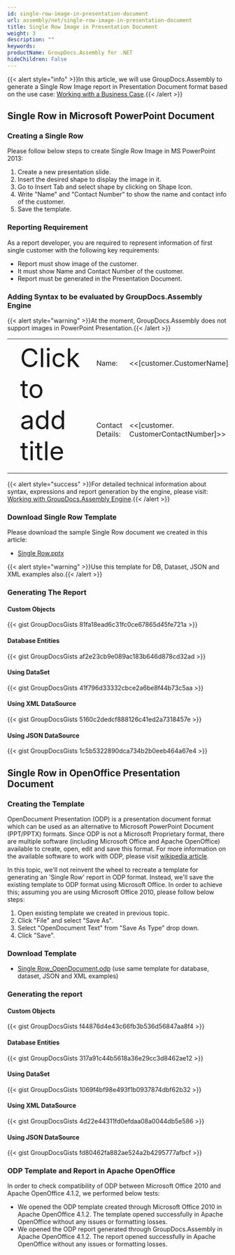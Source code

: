 ```yaml
---
id: single-row-image-in-presentation-document
url: assembly/net/single-row-image-in-presentation-document
title: Single Row Image in Presentation Document
weight: 3
description: ""
keywords: 
productName: GroupDocs.Assembly for .NET
hideChildren: False
---
```

{{< alert style="info" >}}In this article, we will use GroupDocs.Assembly to generate a Single Row Image report in Presentation Document format based on the use case: [Working with a Business Case](https://docs.groupdocs.com/assembly/net/working-with-a-business-case/).{{< /alert >}}

## Single Row in Microsoft PowerPoint Document

### Creating a Single Row

Please follow below steps to create Single Row Image in MS PowerPoint 2013:

1.  Create a new presentation slide.
2.  Insert the desired shape to display the image in it.
3.  Go to Insert Tab and select shape by clicking on Shape Icon.
4.  Write "Name" and "Contact Number" to show the name and contact info of the customer.
5.  Save the template.

### Reporting Requirement

As a report developer, you are required to represent information of first single customer with the following key requirements:

*   Report must show image of the customer.
*   It must show Name and Contact Number of the customer.
*   Report must be generated in the Presentation Document.

### Adding Syntax to be evaluated by GroupDocs.Assembly Engine

{{< alert style="warning" >}}At the moment, GroupDocs.Assembly does not support images in PowerPoint Presentation.{{< /alert >}}

<table class="iksweb">
	<tbody>
		<tr>
			<td rowspan="2" style="font-size: 44pt">Click to<br> add title</td>
			<td>Name:</td>
			<td><<[customer.CustomerName]>></td>
		</tr>
		<tr>
			<td>Contact Details:</td>
			<td><<[customer. CustomerContactNumber]>></td>
		</tr>
	</tbody>
</table>

{{< alert style="success" >}}For detailed technical information about syntax, expressions and report generation by the engine, please visit: [Working with GroupDocs.Assembly Engine](https://docs.groupdocs.com/assembly/net/working-with-groupdocs-assembly-engine/).{{< /alert >}}

### Download Single Row Template

Please download the sample Single Row document we created in this article:

*   [Single Row.pptx](https://github.com/groupdocsassembly/GroupDocs_Assembly_NET/blob/master/Examples/Data/Source/Presentation%20Templates/Single%20Row.pptx?raw=true)

{{< alert style="warning" >}}Use this template for DB, Dataset, JSON and XML examples also.{{< /alert >}}

### Generating The Report

#### Custom Objects

{{< gist GroupDocsGists 81fa18ead6c31fc0ce67865d45fe721a >}}

#### Database Entities

{{< gist GroupDocsGists af2e23cb9e089ac183b646d878cd32ad >}}

#### Using DataSet

{{< gist GroupDocsGists 41f796d33332cbce2a6be8f44b73c5aa >}}

#### Using XML DataSource

{{< gist GroupDocsGists 5160c2dedcf888126c41ed2a7318457e >}}

#### Using JSON DataSource

{{< gist GroupDocsGists 1c5b5322890dca734b2b0eeb464a67e4 >}}

## Single Row in OpenOffice Presentation Document

### Creating the Template

OpenDocument Presentation (ODP) is a presentation document format which can be used as an alternative to Microsoft PowerPoint Document (PPT/PPTX) formats. Since ODP is not a Microsoft Proprietary format, there are multiple software (including Microsoft Office and Apache OpenOffice) available to create, open, edit and save this format. For more information on the available software to work with ODP, please visit [wikipedia article](https://en.wikipedia.org/wiki/OpenDocument#Software).

In this topic, we'll not reinvent the wheel to recreate a template for generating an 'Single Row' report in ODP format. Instead, we'll save the existing template to ODP format using Microsoft Office. In order to achieve this; assuming you are using Microsoft Office 2010, please follow below steps:

1.  Open existing template we created in previous topic.
2.  Click "File" and select "Save As".
3.  Select "OpenDocument Text" from "Save As Type" drop down.
4.  Click "Save".

### Download Template

*   [Single Row\_OpenDocument.odp](https://github.com/groupdocsassembly/GroupDocs_Assembly_NET/blob/master/Examples/Data/Source/Presentation%20Templates/Single%20Row_OpenDocument.odp?raw=true) (use same template for database, dataset, JSON and XML examples)

### Generating the report

#### Custom Objects

{{< gist GroupDocsGists f44876d4e43c66fb3b536d56847aa8f4 >}}

#### Database Entities

{{< gist GroupDocsGists 317a91c44b5618a36e29cc3d8462ae12 >}}

#### Using DataSet

{{< gist GroupDocsGists 1069f4bf98e493f1b0937874dbf62b32 >}}

#### Using XML DataSource

{{< gist GroupDocsGists 4d22e44311fd0efdaa08a0044db5e586 >}}

#### Using JSON DataSource

{{< gist GroupDocsGists fd80462fa882ae524a2b4295777afbcf >}}

### ODP Template and Report in Apache OpenOffice

In order to check compatibility of ODP between Microsoft Office 2010 and Apache OpenOffice 4.1.2, we performed below tests:

*   We opened the ODP template created through Microsoft Office 2010 in Apache OpenOffice 4.1.2. The template opened successfully in Apache OpenOffice without any issues or formatting losses.
*   We opened the ODP report generated through GroupDocs.Assembly in Apache OpenOffice 4.1.2. The report opened successfully in Apache OpenOffice without any issues or formatting losses.
